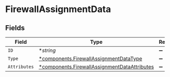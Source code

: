 # FirewallAssignmentData


## Fields

| Field                                                                                                       | Type                                                                                                        | Required                                                                                                    | Description                                                                                                 |
| ----------------------------------------------------------------------------------------------------------- | ----------------------------------------------------------------------------------------------------------- | ----------------------------------------------------------------------------------------------------------- | ----------------------------------------------------------------------------------------------------------- |
| `ID`                                                                                                        | **string*                                                                                                   | :heavy_minus_sign:                                                                                          | N/A                                                                                                         |
| `Type`                                                                                                      | [*components.FirewallAssignmentDataType](../../models/components/firewallassignmentdatatype.md)             | :heavy_minus_sign:                                                                                          | N/A                                                                                                         |
| `Attributes`                                                                                                | [*components.FirewallAssignmentDataAttributes](../../models/components/firewallassignmentdataattributes.md) | :heavy_minus_sign:                                                                                          | N/A                                                                                                         |